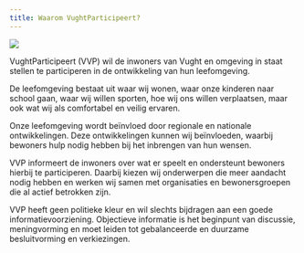 ```yaml
---
title: Waarom VughtParticipeert?
---
```

![](/uploads/schermafdruk-2019-09-23-22.52.54.png)

VughtParticipeert (VVP) wil de inwoners van Vught en omgeving in staat stellen te participeren in de ontwikkeling van hun leefomgeving. 

De leefomgeving bestaat uit waar wij wonen, waar onze kinderen naar school gaan, waar wij willen sporten, hoe wij ons willen verplaatsen, maar ook wat wij als comfortabel en veilig ervaren.

Onze leefomgeving wordt beïnvloed door regionale en nationale ontwikkelingen. Deze ontwikkelingen kunnen wij beïnvloeden, waarbij bewoners hulp nodig hebben bij het inbrengen van hun wensen. 

VVP informeert de inwoners over wat er speelt en ondersteunt bewoners hierbij te participeren. Daarbij kiezen wij onderwerpen die meer aandacht nodig hebben en werken wij samen met organisaties en bewonersgroepen die al actief betrokken zijn.

VVP heeft geen politieke kleur en wil slechts bijdragen aan een goede informatievoorziening. Objectieve informatie is het beginpunt van discussie, meningvorming en moet leiden tot gebalanceerde en duurzame besluitvorming en verkiezingen.
